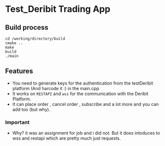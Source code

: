 # Test_Deribit Trading App
## Build process
```
cd /working/directory/build
cmake ..
make
build
./main
```

## Features
- You need to generate keys for the authentication from the testDeribit platform (And harcode it :) in the main.cpp  
- It works on `RESTAPI` and `wss` for the communication with the Deribit Platform.
- It can place order , cancel order , subscribe and a lot more and you can add too (but why).

### Important
  - Why? it was an assignment for job and i did not. But it does intoduces to wss and restapi which are pretty much just requests.

